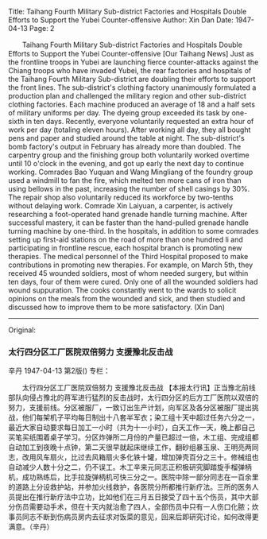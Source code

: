 Title: Taihang Fourth Military Sub-district Factories and Hospitals Double Efforts to Support the Yubei Counter-offensive
Author: Xin Dan
Date: 1947-04-13
Page: 2

　　Taihang Fourth Military Sub-district Factories and Hospitals Double Efforts
    to Support the Yubei Counter-offensive
    [Our Taihang News] Just as the frontline troops in Yubei are launching fierce counter-attacks against the Chiang troops who have invaded Yubei, the rear factories and hospitals of the Taihang Fourth Military Sub-district are doubling their efforts to support the front lines. The sub-district's clothing factory unanimously formulated a production plan and challenged the military region and other sub-district clothing factories. Each machine produced an average of 18 and a half sets of military uniforms per day. The dyeing group exceeded its task by one-sixth in ten days. Recently, everyone voluntarily requested an extra hour of work per day (totaling eleven hours). After working all day, they all bought pens and paper and studied around the table at night. The sub-district's bomb factory's output in February has already more than doubled. The carpentry group and the finishing group both voluntarily worked overtime until 10 o'clock in the evening, and got up early the next day to continue working. Comrades Bao Yuquan and Wang Mingliang of the foundry group used a windmill to fan the fire, which melted ten more cans of iron than using bellows in the past, increasing the number of shell casings by 30%. The repair shop also voluntarily reduced its workforce by two-tenths without delaying work. Comrade Xin Laiyuan, a carpenter, is actively researching a foot-operated hand grenade handle turning machine. After successful mastery, it can be faster than the hand-pulled grenade handle turning machine by one-third. In the hospitals, in addition to some comrades setting up first-aid stations on the road of more than one hundred li and participating in frontline rescue, each hospital branch is promoting new therapies. The medical personnel of the Third Hospital proposed to make contributions in promoting new therapies. For example, on March 5th, they received 45 wounded soldiers, most of whom needed surgery, but within ten days, four of them were cured. Only one of all the wounded soldiers had wound suppuration. The cooks constantly went to the wards to solicit opinions on the meals from the wounded and sick, and then studied and discussed how to improve them to be more satisfactory. (Xin Dan)



<hr /> 

Original: 


### 太行四分区工厂医院双倍努力  支援豫北反击战
辛丹
1947-04-13
第2版()
专栏：

　　太行四分区工厂医院双倍努力
    支援豫北反击战
    【本报太行讯】正当豫北前线部队向侵占豫北的蒋军进行猛烈的反击战时，太行四分区的后方工厂医院以双倍的努力，支援前线。分区被服厂，一致订出生产计划，向军区及各分区被服厂提出挑战，他们每架机子平均每日制出十八套半军衣；染工组十天中超过任务六分之一，最近大家自动要求每日加工一小时（共为十一小时），白天工作一天，晚上都自己买笔买纸围着桌子学习。分区炸弹所二月份的产量已超过一倍，木工组、完成组都自动加工到夜晚十点钟，第二天很早就起床继续工作，翻砂组暴玉泉、王明亮两同志，改用风车扇火，比过去风箱扇火多化铁十罐，增加弹壳百分之三十。修械组也自动减少人数十分之二，仍不误工。木工辛来元同志正积极研究脚踏旋手榴弹柄机，成功熟练后，比手拉旋弹柄机可快三分之一。医院中除一部分同志在一百余里的道路上分设救护站，并参加火线救护，各医院分所都推行新疗法。三所的医务人员提出在推行新疗法中立功，比如他们在三月五日接受了四十五个伤员，其中大部分伤员需要动手术，但在十天内就治愈了四人，全部伤员中只有一人伤口化脓；炊事员同志不断到伤病员房内去征求对饭菜的意见，回来后即研究讨论，如何改得更满意。（辛丹）
